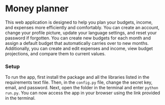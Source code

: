 # Money planner

This web application is designed to help you plan your budgets, income, and expenses more efficiently and comfortably. You can create an account, change your profile picture, update your language settings, and reset your password if forgotten. You can create new budgets for each month and assign a default budget that automatically carries over to new months. Additionally, you can create and edit expenses and income, view budget projections, and compare them to current values.
### Setup
To run the app, first install the package and all the libraries listed in the requirements text file. Then, in the `config.py` file, change the secret key, email, and password. Next, open the folder in the terminal and enter `python run.py`. You can now access the app in your browser using the link provided in the terminal.
